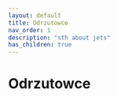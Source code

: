 ```yaml
---
layout: default
title: Odrzutowce
nav_order: 1
description: "sth about jets"
has_children: true
---
```


# Odrzutowce


